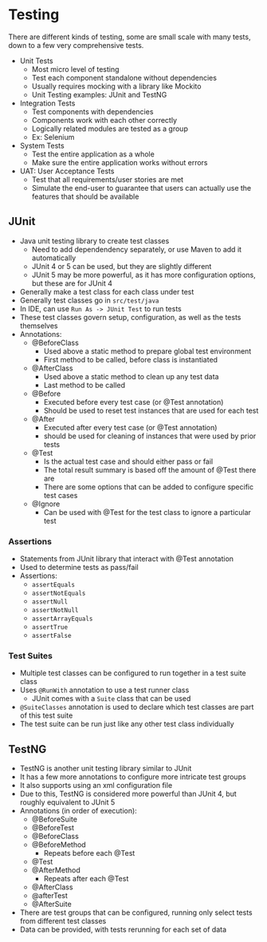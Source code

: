# Testing

There are different kinds of testing, some are small scale with many tests, down to a few very comprehensive tests.

- Unit Tests
  - Most micro level of testing
  - Test each component standalone without dependencies
  - Usually requires mocking with a library like Mockito
  - Unit Testing examples: JUnit and TestNG
- Integration Tests
  - Test components with dependencies
  - Components work with each other correctly
  - Logically related modules are tested as a group
  - Ex: Selenium
- System Tests
  - Test the entire application as a whole
  - Make sure the entire application works without errors
- UAT: User Acceptance Tests
  - Test that all requirements/user stories are met
  - Simulate the end-user to guarantee that users can actually use the features that should be available

## JUnit

- Java unit testing library to create test classes
  - Need to add dependendency separately, or use Maven to add it automatically
  - JUnit 4 or 5 can be used, but they are slightly different
  - JUnit 5 may be more powerful, as it has more configuration options, but these are for JUnit 4
- Generally make a test class for each class under test
- Generally test classes go in `src/test/java`
- In IDE, can use `Run As -> JUnit Test` to run tests
- These test classes govern setup, configuration, as well as the tests themselves
- Annotations:
  - @BeforeClass
    - Used above a static method to prepare global test environment
    - First method to be called, before class is instantiated
  - @AfterClass
    - Used above a static method to clean up any test data
    - Last method to be called
  - @Before
    - Executed before every test case (or @Test annotation)
    - Should be used to reset test instances that are used for each test
  - @After
    - Executed after every test case (or @Test annotation)
    - should be used for cleaning of instances that were used by prior tests
  - @Test
    - Is the actual test case and should either pass or fail
    - The total result summary is based off the amount of @Test there are
    - There are some options that can be added to configure specific test cases
  - @Ignore
    - Can be used with @Test for the test class to ignore a particular test

### Assertions

- Statements from JUnit library that interact with @Test annotation
- Used to determine tests as pass/fail
- Assertions:
  - `assertEquals`
  - `assertNotEquals`
  - `assertNull`
  - `assertNotNull`
  - `assertArrayEquals`
  - `assertTrue`
  - `assertFalse`

### Test Suites

- Multiple test classes can be configured to run together in a test suite class
- Uses `@RunWith` annotation to use a test runner class
  - JUnit comes with a `Suite` class that can be used
- `@SuiteClasses` annotation is used to declare which test classes are part of this test suite
- The test suite can be run just like any other test class individually

## TestNG

- TestNG is another unit testing library similar to JUnit
- It has a few more annotations to configure more intricate test groups
- It also supports using an xml configuration file
- Due to this, TestNG is considered more powerful than JUnit 4, but roughly equivalent to JUnit 5
- Annotations (in order of execution):
  - @BeforeSuite
  - @BeforeTest
  - @BeforeClass
  - @BeforeMethod
    - Repeats before each @Test
  - @Test
  - @AfterMethod
    - Repeats after each @Test
  - @AfterClass
  - @afterTest
  - @AfterSuite
- There are test groups that can be configured, running only select tests from different test classes
- Data can be provided, with tests rerunning for each set of data
